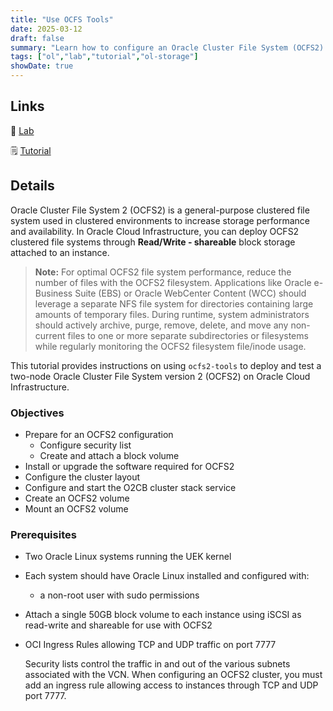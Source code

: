 ```yaml
---
title: "Use OCFS Tools"
date: 2025-03-12
draft: false
summary: "Learn how to configure an Oracle Cluster File System (OCFS2) on Oracle Linux within Oracle Cloud Infrastructure."
tags: ["ol","lab","tutorial","ol-storage"]
showDate: true
---
```


## Links

:crescent_moon: [Lab](https://luna.oracle.com/lab/a7e62a2a-10d0-4b11-a317-bf559c99b148)

:spiral_notepad: [Tutorial](https://docs.oracle.com/en/learn/ol-ocfs2)

## Details

Oracle Cluster File System 2 (OCFS2) is a general-purpose clustered file system used in clustered environments to increase storage performance and availability. In Oracle Cloud Infrastructure, you can deploy OCFS2 clustered file systems through **Read/Write - shareable** block storage attached to an instance. 

> **Note:** For optimal OCFS2 file system performance, reduce the number of files with the OCFS2 filesystem. Applications like Oracle e-Business Suite (EBS) or Oracle WebCenter Content (WCC) should leverage a separate NFS file system for directories containing large amounts of temporary files. During runtime, system administrators should actively archive, purge, remove, delete, and move any non-current files to one or more separate subdirectories or filesystems while regularly monitoring the OCFS2 filesystem file/inode usage.

This tutorial provides instructions on using `ocfs2-tools` to deploy and test a two-node Oracle Cluster File System version 2 (OCFS2) on Oracle Cloud Infrastructure. 

### Objectives

- Prepare for an OCFS2 configuration
  - Configure security list
  - Create and attach a block volume
- Install or upgrade the software required for OCFS2
- Configure the cluster layout
- Configure and start the O2CB cluster stack service
- Create an OCFS2 volume
- Mount an OCFS2 volume

### Prerequisites

- Two Oracle Linux systems running the UEK kernel

- Each system should have Oracle Linux installed and configured with:
  - a non-root user with sudo permissions

- Attach a single 50GB block volume to each instance using iSCSI as read-write and shareable for use with OCFS2

- OCI Ingress Rules allowing TCP and UDP traffic on port 7777

  Security lists control the traffic in and out of the various subnets associated with the VCN. When configuring an OCFS2 cluster, you must add an ingress rule allowing access to instances through TCP and UDP port 7777.
